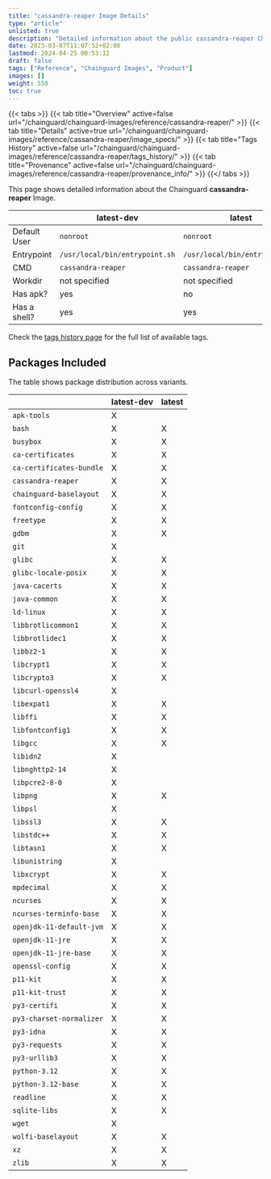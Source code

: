 ```yaml
---
title: "cassandra-reaper Image Details"
type: "article"
unlisted: true
description: "Detailed information about the public cassandra-reaper Chainguard Image."
date: 2023-03-07T11:07:52+02:00
lastmod: 2024-04-25 00:53:12
draft: false
tags: ["Reference", "Chainguard Images", "Product"]
images: []
weight: 550
toc: true
---
```


{{< tabs >}}
{{< tab title="Overview" active=false url="/chainguard/chainguard-images/reference/cassandra-reaper/" >}}
{{< tab title="Details" active=true url="/chainguard/chainguard-images/reference/cassandra-reaper/image_specs/" >}}
{{< tab title="Tags History" active=false url="/chainguard/chainguard-images/reference/cassandra-reaper/tags_history/" >}}
{{< tab title="Provenance" active=false url="/chainguard/chainguard-images/reference/cassandra-reaper/provenance_info/" >}}
{{</ tabs >}}

This page shows detailed information about the Chainguard **cassandra-reaper** Image.

|              | latest-dev                     | latest                         |
|--------------|--------------------------------|--------------------------------|
| Default User | `nonroot`                      | `nonroot`                      |
| Entrypoint   | `/usr/local/bin/entrypoint.sh` | `/usr/local/bin/entrypoint.sh` |
| CMD          | `cassandra-reaper`             | `cassandra-reaper`             |
| Workdir      | not specified                  | not specified                  |
| Has apk?     | yes                            | no                             |
| Has a shell? | yes                            | yes                            |

Check the [tags history page](/chainguard/chainguard-images/reference/cassandra-reaper/tags_history/) for the full list of available tags.

## Packages Included
The table shows package distribution across variants.

|                          | latest-dev | latest |
|--------------------------|------------|--------|
| `apk-tools`              | X          |        |
| `bash`                   | X          | X      |
| `busybox`                | X          | X      |
| `ca-certificates`        | X          | X      |
| `ca-certificates-bundle` | X          | X      |
| `cassandra-reaper`       | X          | X      |
| `chainguard-baselayout`  | X          | X      |
| `fontconfig-config`      | X          | X      |
| `freetype`               | X          | X      |
| `gdbm`                   | X          | X      |
| `git`                    | X          |        |
| `glibc`                  | X          | X      |
| `glibc-locale-posix`     | X          | X      |
| `java-cacerts`           | X          | X      |
| `java-common`            | X          | X      |
| `ld-linux`               | X          | X      |
| `libbrotlicommon1`       | X          | X      |
| `libbrotlidec1`          | X          | X      |
| `libbz2-1`               | X          | X      |
| `libcrypt1`              | X          | X      |
| `libcrypto3`             | X          | X      |
| `libcurl-openssl4`       | X          |        |
| `libexpat1`              | X          | X      |
| `libffi`                 | X          | X      |
| `libfontconfig1`         | X          | X      |
| `libgcc`                 | X          | X      |
| `libidn2`                | X          |        |
| `libnghttp2-14`          | X          |        |
| `libpcre2-8-0`           | X          |        |
| `libpng`                 | X          | X      |
| `libpsl`                 | X          |        |
| `libssl3`                | X          | X      |
| `libstdc++`              | X          | X      |
| `libtasn1`               | X          | X      |
| `libunistring`           | X          |        |
| `libxcrypt`              | X          | X      |
| `mpdecimal`              | X          | X      |
| `ncurses`                | X          | X      |
| `ncurses-terminfo-base`  | X          | X      |
| `openjdk-11-default-jvm` | X          | X      |
| `openjdk-11-jre`         | X          | X      |
| `openjdk-11-jre-base`    | X          | X      |
| `openssl-config`         | X          | X      |
| `p11-kit`                | X          | X      |
| `p11-kit-trust`          | X          | X      |
| `py3-certifi`            | X          | X      |
| `py3-charset-normalizer` | X          | X      |
| `py3-idna`               | X          | X      |
| `py3-requests`           | X          | X      |
| `py3-urllib3`            | X          | X      |
| `python-3.12`            | X          | X      |
| `python-3.12-base`       | X          | X      |
| `readline`               | X          | X      |
| `sqlite-libs`            | X          | X      |
| `wget`                   | X          |        |
| `wolfi-baselayout`       | X          | X      |
| `xz`                     | X          | X      |
| `zlib`                   | X          | X      |

